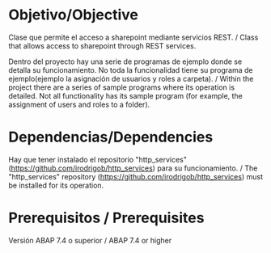 # Objetivo/Objective
Clase que permite el acceso a sharepoint mediante servicios REST. / Class that allows access to sharepoint through REST services.

Dentro del proyecto hay una serie de programas de ejemplo donde se detalla su funcionamiento. No toda la funcionalidad tiene su programa de ejemplo(ejemplo la asignación de usuarios y roles a carpeta). / Within the project there are a series of sample programs where its operation is detailed. Not all functionality has its sample program (for example, the assignment of users and roles to a folder).

# Dependencias/Dependencies

Hay que tener instalado el repositorio "http_services"(https://github.com/irodrigob/http_services) para su funcionamiento. / The "http_services" repository (https://github.com/irodrigob/http_services) must be installed for its operation.

# Prerequisitos / Prerequisites

Versión ABAP 7.4 o superior / ABAP 7.4 or higher
